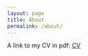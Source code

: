 ```yaml
---
layout: page
title: About
permalink: /about/
---
```


<!-- This is the base Jekyll theme. You can find out more info about customizing your Jekyll theme, as well as basic Jekyll usage documentation at [jekyllrb.com](https://jekyllrb.com/)

You can find the source code for Minima at GitHub:
[jekyll][jekyll-organization] /
[minima](https://github.com/jekyll/minima)

You can find the source code for Jekyll at GitHub:
[jekyll][jekyll-organization] /
[jekyll](https://github.com/jekyll/jekyll) 

[A link to google](https://www.google.com)

Upcoming page for my curriculum: [CV](curriculum)
-->

A link to my CV in pdf: <a href="https://grfreche.github.io/pdfs/Resume_2019.pdf" class="image fit">CV</a>

[jekyll-organization]: https://github.com/jekyll
